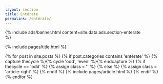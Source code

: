 ```yaml
---
layout: section
title: Entérate
permalink: /entérate/
---
```


{% 
  include ads/banner.html 
  content=site.data.ads.section-enterate  
%}

{% include pages/title.html %}

<!-- blog post -->
<section class="section">
  <div class="container">
    <div class="row">
      {% for post in site.posts %}
      {% if post.categories contains 'entérate' %}
      {% capture thecycle %}{% cycle 'odd', 'even' %}{% endcapture %}
      {% if thecycle == 'odd' %}
      {% assign class = '' %}
      {% else %}
      {% assign class = 'article-right' %}
      {% endif %}
        {% include pages/article.html %}
      {% endif %}
      {% endfor %}
    </div>
  </div>
</section>
<!-- /blog post -->

